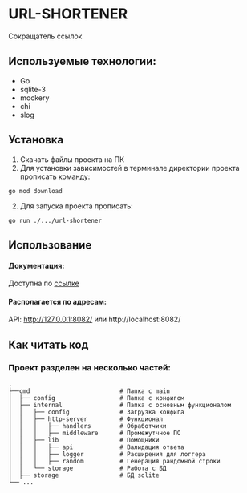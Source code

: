 # URL-SHORTENER

Сокращатель ссылок

## Используемые технологии:

- Go
- sqlite-3
- mockery
- chi
- slog

## Установка

1. Скачать файлы проекта на ПК
2. Для установки зависимостей в терминале директории проекта прописать команду:

```
go mod download
```
2. Для запуска проекта прописать:

```
go run ./.../url-shortener
```

## Использование

#### Документация:
Доступна по [ссылке](https://documenter.getpostman.com/view/25915575/2sAXjM3XF4)

#### Располагается по адресам:

API: http://127.0.0.1:8082/ или http://localhost:8082/

## Как читать код

### Проект разделен на несколько частей:

    .
    ├──cmd                         # Папка с main
    │  ├── config                  # Папка с конфигом
    │  ├── internal                # Папка с основным функционалом
    │  │   ├── config              # Загрузка конфига
    │  │   ├── http-server         # Функционал
    │  │   │   ├── handlers        # Обработчики
    │  │   │   ├── middleware      # Промежутчное ПО
    │  │   ├── lib                 # Помощники
    │  │   │   ├── api             # Валидация ответа
    │  │   │   ├── logger          # Расширения для логгера
    │  │   │   ├── random          # Генерация рандомной строки
    │  │   └── storage             # Работа с БД
    │  ├── storage                 # БД sqlite
    └── ...
